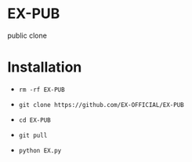 # EX-PUB
public clone

# Installation



- `rm -rf EX-PUB`

- `git clone https://github.com/EX-OFFICIAL/EX-PUB`

- `cd EX-PUB`

- `git pull`

- `python EX.py`


